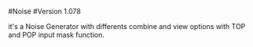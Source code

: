 #Noise
#Version 1.078

it's a Noise Generator with differents combine and view options with TOP and POP input mask function.